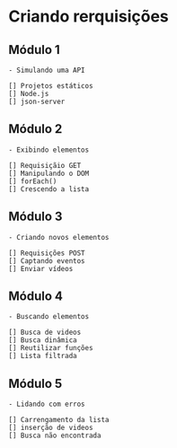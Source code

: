 # Criando rerquisições

## Módulo 1

    - Simulando uma API

    [] Projetos estáticos
    [] Node.js
    [] json-server

## Módulo 2

    - Exibindo elementos

    [] Requisiçãio GET
    [] Manipulando o DOM
    [] forEach()
    [] Crescendo a lista

## Módulo 3

    - Criando novos elementos

    [] Requisições POST
    [] Captando eventos
    [] Enviar vídeos

## Módulo 4

    - Buscando elementos

    [] Busca de videos
    [] Busca dinâmica
    [] Reutilizar funções
    [] Lista filtrada

## Módulo 5

    - Lidando com erros

    [] Carrengamento da lista
    [] inserção de videos
    [] Busca não encontrada
